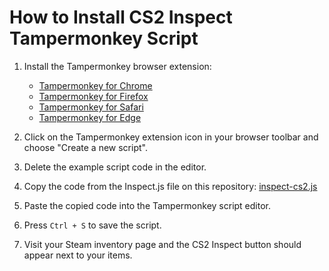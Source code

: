 # How to Install CS2 Inspect Tampermonkey Script

1. Install the Tampermonkey browser extension:
   - [Tampermonkey for Chrome](https://chrome.google.com/webstore/detail/tampermonkey/dhdgffkkebhmkfjojejmpbldmpobfkfo)
   - [Tampermonkey for Firefox](https://addons.mozilla.org/en-US/firefox/addon/tampermonkey/)
   - [Tampermonkey for Safari](https://apps.apple.com/us/app/tampermonkey/id1482490089)
   - [Tampermonkey for Edge](https://microsoftedge.microsoft.com/addons/detail/tampermonkey/iikmkjmpaadaobahmlepeloendndfphd)

2. Click on the Tampermonkey extension icon in your browser toolbar and choose "Create a new script".

3. Delete the example script code in the editor.

4. Copy the code from the Inspect.js file on this repository: [inspect-cs2.js](https://github.com/Ar1i/CS2-Inspect-Command/blob/main/inspect-cs2.js)

5. Paste the copied code into the Tampermonkey script editor.

6. Press `Ctrl + S` to save the script.

7. Visit your Steam inventory page and the CS2 Inspect button should appear next to your items.
